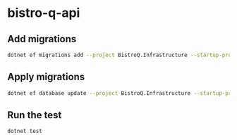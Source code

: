 # bistro-q-api

## Add migrations

```bash
dotnet ef migrations add --project BistroQ.Infrastructure --startup-project BistroQ.API --context BistroQ.Infrastructure.Data.BistroQContext --configuration Debug --verbose AutoCreateOrderIdAndOrderItemId --output-dir Migrations
```

## Apply migrations

```bash
dotnet ef database update --project BistroQ.Infrastructure --startup-project BistroQ.API --context BistroQ.Infrastructure.Data.BistroQContext --verbose 
```

## Run the test

```bash
dotnet test
```